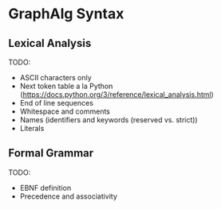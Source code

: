 # GraphAlg Syntax

## Lexical Analysis
TODO:
- ASCII characters only
- Next token table a la Python (https://docs.python.org/3/reference/lexical_analysis.html)
- End of line sequences
- Whitespace and comments
- Names (identifiers and keywords (reserved vs. strict))
- Literals

## Formal Grammar
TODO:
- EBNF definition
- Precedence and associativity
